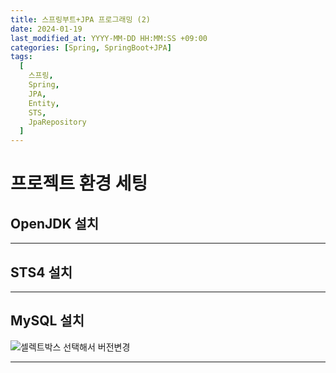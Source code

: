 ```yaml
---
title: 스프링부트+JPA 프로그래밍 (2)
date: 2024-01-19
last_modified_at: YYYY-MM-DD HH:MM:SS +09:00
categories: [Spring, SpringBoot+JPA]
tags:
  [
    스프링,
	Spring,
    JPA,
	Entity,
    STS,
    JpaRepository
  ]
---
```


# 프로젝트 환경 세팅

## OpenJDK 설치

---

## STS4 설치

---

## MySQL 설치
![셀렉트박스 선택해서 버전변경](https://github.com/jwook2/jwook2.github.io/assets/45930180/8f9903d2-e63f-4597-af74-69a744f59577)

---
